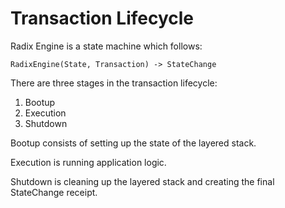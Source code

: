 # Transaction Lifecycle

Radix Engine is a state machine which follows:
```
RadixEngine(State, Transaction) -> StateChange
```

There are three stages in the transaction lifecycle:
1. Bootup
2. Execution
3. Shutdown

Bootup consists of setting up the state of the layered stack.

Execution is running application logic.

Shutdown is cleaning up the layered stack and creating the final StateChange receipt.